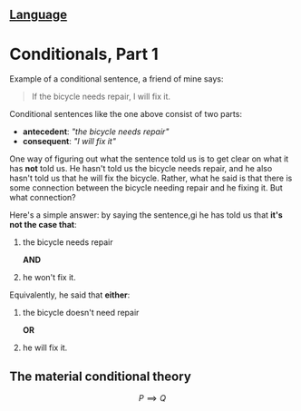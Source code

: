 [Language](../README.md#language)
---
# Conditionals, Part 1

Example of a conditional sentence, a friend of mine says:

> If the bicycle needs repair, I will fix it.

Conditional sentences like the one above consist of two parts:

- **antecedent**: *"the bicycle needs repair"*
- **consequent**: *"I will fix it"*

One way of figuring out what the sentence told us is to get clear on what it has **not** told us. He hasn't told us the bicycle needs repair, and he also hasn't told us that he will fix the bicycle. Rather, what he said is that there is some connection between the bicycle needing repair and he fixing it. But what connection?

Here's a simple answer: by saying the sentence,gi he has told us that **it's not the case that**:

1. the bicycle needs repair

    **AND**

2. he won't fix it.

Equivalently, he said that **either**:

1. the bicycle doesn't need repair

    **OR**

2. he will fix it.

## The material conditional theory

$$
P \implies Q
$$

<script src="https://cdn.mathjax.org/mathjax/latest/MathJax.js?config=TeX-AMS-MML_HTMLorMML" type="text/javascript"></script>
